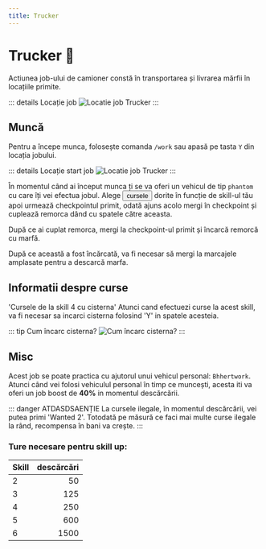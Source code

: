 ```yaml
---
title: Trucker
---
```


# Trucker 🚚 
Actiunea job-ului de camioner constă în transportarea și livrarea mărfii în locațiile primite.

::: details Locație job
![Locatie job Trucker](https://i.imgur.com/3UCMpRo.png "Locație job Trucker")
:::

## Muncă
Pentru a începe munca, folosește comanda `/work` sau apasă pe tasta `Y` din locația jobului.

::: details Locație start job
![Locatie job Trucker](https://i.imgur.com/onGNa3T.png "Locație job Trucker")
:::

În momentul când ai început munca ți se va oferi un vehicul de tip `phantom` cu care îți vei efectua jobul. Alege <button class="btn btn-success" onclick=" window.open('https://imgur.com/aqeGOYh.png','_blank')"> cursele </button>
dorite în funcție de skill-ul tău apoi urmează checkpointul primit, odată ajuns acolo mergi în checkpoint și cuplează remorca dând cu spatele către aceasta.

După ce ai cuplat remorca, mergi la checkpoint-ul primit și încarcă remorcă cu marfă.

După ce această a fost încărcată, va fi necesar să mergi la marcajele amplasate pentru a descarcă marfa.
## Informatii despre curse
'Cursele de la skill 4 cu cisterna'
Atunci cand efectuezi curse la acest skill, va fi necesar sa incarci cisterna folosind 'Y' in spatele acesteia.

::: tip Cum încarc cisterna?
![Cum încarc cisterna?](https://i.imgur.com/xHtU1W7.gif "Cum încarc cisterna?")
:::

## Misc
Acest job se poate practica cu ajutorul unui vehicul personal: `Bhhertwork`.
Atunci când vei folosi vehiculul personal în timp ce muncești, acesta iti va oferi un job boost de **40%** in momentul descărcării.


::: danger ATDASDSAENȚIE
La cursele ilegale, în momentul descărcării, vei putea primi 'Wanted 2'. 
Totodată pe măsură ce faci mai multe curse ilegale la rând, recompensa în bani va crește.
:::

### Ture necesare pentru skill up:

| Skill         |  descărcări  |
| ------------- | ----: |
| 2             | 50|
| 3             | 125|
| 4             | 250|
| 5             | 600|
| 6             | 1500|


